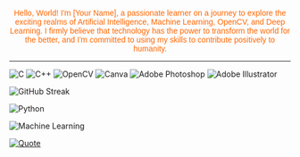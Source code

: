 <div style="background-image: url('https://ibb.co/wSJJNWp'); background-size: cover; background-position: center; height: 300px;">
    <!-- Your content goes here -->
</div>

<!-- Center-aligned text with custom font and color -->
<p align="center" style="font-family: 'Arial', sans-serif; color: #ff6600;">Hello, World!  I'm [Your Name], a passionate learner on a journey to explore the exciting realms of Artificial Intelligence, Machine Learning, OpenCV, and Deep Learning. I firmly believe that technology has the power to transform the world for the better, and I'm committed to using my skills to contribute positively to humanity.</p>

<!-- Horizontal line -->
<hr/>

<!-- Image with rounded corners -->
![C](https://img.shields.io/badge/c-%2300599C.svg?style=for-the-badge&logo=c&logoColor=white) ![C++](https://img.shields.io/badge/c++-%2300599C.svg?style=for-the-badge&logo=c%2B%2B&logoColor=white) ![OpenCV](https://img.shields.io/badge/OpenCV-5C3EE8?style=for-the-badge&logo=opencv&logoColor=white) ![Canva](https://img.shields.io/badge/Canva-%2300C4CC.svg?style=for-the-badge&logo=Canva&logoColor=white) ![Adobe Photoshop](https://img.shields.io/badge/Adobe%20Photoshop-31A8FF?style=for-the-badge&logo=adobe%20photoshop&logoColor=white) ![Adobe Illustrator](https://img.shields.io/badge/Adobe%20Illustrator-FF9A00?style=for-the-badge&logo=adobe%20illustrator&logoColor=white)


![GitHub Streak](https://github-readme-streak-stats.herokuapp.com/?user=Swayanshu18)

![Python](https://img.shields.io/badge/Python-3670A0?style=for-the-badge&logo=python&logoColor=ffdd54)

![Machine Learning](https://img.shields.io/badge/Machine%20Learning-009688?style=for-the-badge&logo=python&logoColor=white)
<!-- Random Programming Quote -->
[![Quote](https://github-readme-quotes.herokuapp.com/quote?theme=dark)](https://github.com/RandomCoderOrg/github-readme-quotes)



